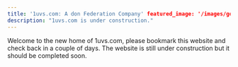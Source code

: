 ```yaml
---
title: '1uvs.com: A don Federation Company' featured_image: '/images/gohugo-default-sample-hero-image.jpg'
description: "1uvs.com is under construction."
---
```


Welcome to the new home of 1uvs.com, please bookmark this website and check back in a couple of days. The website is
still under construction but it should be completed soon.
